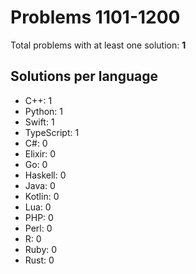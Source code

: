 # Problems 1101-1200

Total problems with at least one solution: **1**

## Solutions per language

- C++: 1
- Python: 1
- Swift: 1
- TypeScript: 1
- C#: 0
- Elixir: 0
- Go: 0
- Haskell: 0
- Java: 0
- Kotlin: 0
- Lua: 0
- PHP: 0
- Perl: 0
- R: 0
- Ruby: 0
- Rust: 0
